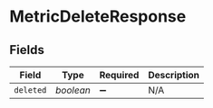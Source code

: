 # MetricDeleteResponse


## Fields

| Field              | Type               | Required           | Description        |
| ------------------ | ------------------ | ------------------ | ------------------ |
| `deleted`          | *boolean*          | :heavy_minus_sign: | N/A                |